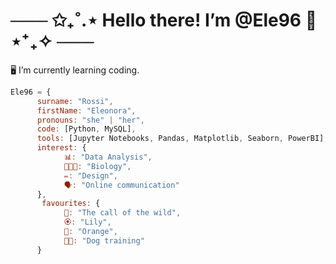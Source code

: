 # ─── ✩₊˚.⋆ Hello there! I’m @Ele96 👋 ⋆⁺₊✧ ───

🖥️ I’m currently learning coding.

```javascript
Ele96 = {
      surname: "Rossi",
      firstName: "Eleonora",
      pronouns: "she" | "her",
      code: [Python, MySQL],
      tools: [Jupyter Notebooks, Pandas, Matplotlib, Seaborn, PowerBI],
      interest: {
            📊: "Data Analysis", 
            🌱🦊🧬: "Biology", 
            ✏️: "Design",
            🗣️: "Online communication"
      },
       favourites: {
            📙: "The call of the wild",
            🏵️: "Lily",
            🎨: "Orange",
            🐕‍🦺: "Dog training"
      }
```
